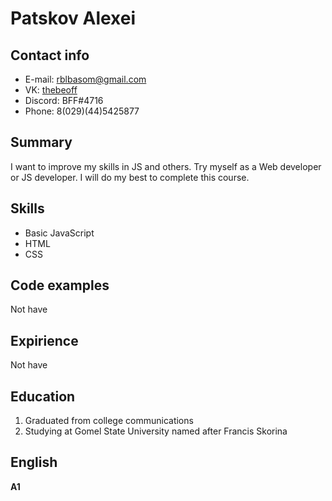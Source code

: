 # Patskov Alexei

## Contact info

* E-mail: [rblbasom@gmail.com](mailto:rblbasom@gmail.com)
* VK: [thebeoff](https://vk.com/id146808682)
* Discord: BFF#4716
* Phone: 8(029)(44)5425877

## Summary

I want to improve my skills in JS and others. Try myself as a Web developer or JS developer.
I will do my best to complete this course.

## Skills

* Basic JavaScript
* HTML
* CSS

## Code examples

Not have

## Expirience

Not have

## Education

1. Graduated from college communications
2. Studying at Gomel State University named after Francis Skorina

## English

**A1**
